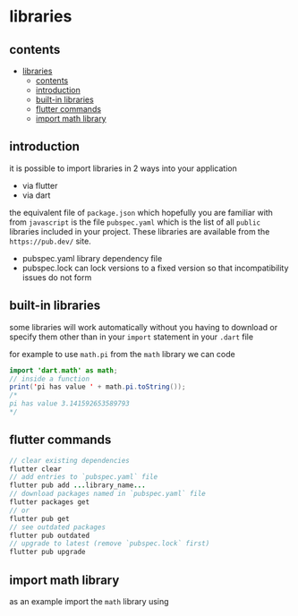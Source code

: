 # libraries

## contents

- [libraries](#libraries)
  - [contents](#contents)
  - [introduction](#introduction)
  - [built-in libraries](#built-in-libraries)
  - [flutter commands](#flutter-commands)
  - [import math library](#import-math-library)

## introduction

it is possible to import libraries in 2 ways into your application

- via flutter
- via dart

the equivalent file of `package.json` which hopefully you are familiar with from `javascript` is the file `pubspec.yaml` which is the list of all `public` libraries included in your project.  These libraries are available from the `https://pub.dev/` site.

- pubspec.yaml library dependency file
- pubspec.lock can lock versions to a fixed version so that incompatibility issues do not form

## built-in libraries

some libraries will work automatically without you having to download or specify them other than in your `import` statement in your `.dart` file

for example to use `math.pi` from the `math` library we can code

```java
import 'dart.math' as math;
// inside a function
print('pi has value ' + math.pi.toString());
/*
pi has value 3.141592653589793
*/
```

## flutter commands

```java
// clear existing dependencies
flutter clear
// add entries to `pubspec.yaml` file
flutter pub add ...library_name...
// download packages named in `pubspec.yaml` file
flutter packages get
// or
flutter pub get
// see outdated packages
flutter pub outdated
// upgrade to latest (remove `pubspec.lock` first)
flutter pub upgrade
```

## import math library

as an example import the `math` library using

